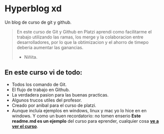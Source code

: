 # Hyperblog xd
Un blog de curso de git y github.
> En este curso de Git y Github en Platzi aprendi como facilitarme el trabajo utilizando las ramas, los merge y la colaboracion entre desarrolladores, por lo que la obtimizacion y el ahorro de timepo deberia aumentar las ganancias.
> - Niñita.

## En este curso vi de todo:
* Todos los comando de Git. 
* El flujo de trabajo en Github.
* La verdadera pasion para las buenas practicas.
* Algunos trucos utiles del profesor.
* Creado por anibal para el curso de platzi.
* Aunque incluía ejemplos en windows, linux y mac yo lo hice en en windows.
Y como un buen recordatorio: no tomen enserio **Este readme.md es un ejemplo** del curso para eprender, cualquier cosa [**ve a ver el curso**](https://platzi.com/cursos/git-github/ "ve a ver el curso"). 
